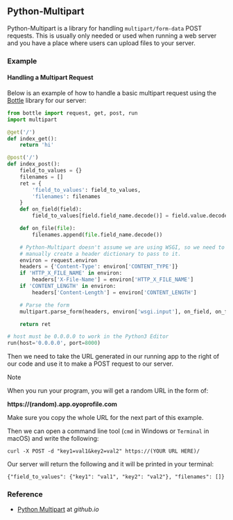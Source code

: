 ## Python-Multipart

Python-Multipart is a library for handling `multipart/form-data` POST requests. This is usually only needed or used when running a web server and you have a place where users can upload files to your server.

### Example

#### Handling a Multipart Request

Below is an example of how to handle a basic multipart request using the [Bottle](/extarlibs/bottle) library for our server:

```python
from bottle import request, get, post, run
import multipart

@get('/')
def index_get():
    return 'hi'

@post('/')
def index_post():
    field_to_values = {}
    filenames = []
    ret = {
        'field_to_values': field_to_values,
        'filenames': filenames
    }
    def on_field(field):
        field_to_values[field.field_name.decode()] = field.value.decode()

    def on_file(file):
        filenames.append(file.field_name.decode())

    # Python-Multipart doesn't assume we are using WSGI, so we need to
    # manually create a header dictionary to pass to it.
    environ = request.environ
    headers = {'Content-Type': environ['CONTENT_TYPE']}
    if 'HTTP_X_FILE_NAME' in environ:
        headers['X-File-Name'] = environ['HTTP_X_FILE_NAME']
    if 'CONTENT_LENGTH' in environ:
        headers['Content-Length'] = environ['CONTENT_LENGTH']

    # Parse the form
    multipart.parse_form(headers, environ['wsgi.input'], on_field, on_file)

    return ret

# host must be 0.0.0.0 to work in the Python3 Editor
run(host='0.0.0.0', port=8000)
```

Then we need to take the URL generated in our running app to the right of our code and use it to make a POST request to our server.

<div class="notebox notebox-info">
    <p class="notebox-title">
        Note
    </p>
    <p>
        When you run your program, you will get a random URL in the form of:
    </p>
    <p>
        <b>https://(random).app.oyoprofile.com</b>
    </p>
    <p>
        Make sure you copy the whole URL for the next part of this example.
    </p>
</div>

Then we can open a command line tool (`cmd` in Windows or `Terminal` in macOS) and write the following:

```text
curl -X POST -d "key1=val1&key2=val2" https://(YOUR URL HERE)/
```

Our server will return the following and it will be printed in your terminal:

```text
{"field_to_values": {"key1": "val1", "key2": "val2"}, "filenames": []}
```

### Reference

-   [Python Multipart](https://andrew-d.github.io/python-multipart/index.html) at _github.io_
